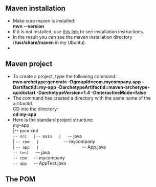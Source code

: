 ## Maven installation

- Make sure maven is installed:  
**mvn --version**
- If it is not installed, use [this link](https://maven.apache.org/guides/getting-started/maven-in-five-minutes.html) to see installation instructions.
- In the result you can see the maven installation directory (**/usr/share/maven** in my Ubuntu).
- 

## Maven project

- To create a project, type the following command:  
**mvn archetype:generate -DgroupId=com.mycompany.app -DartifactId=my-app -DarchetypeArtifactId=maven-archetype-quickstart -DarchetypeVersion=1.4 -DinteractiveMode=false**
- The command has created a directory with the same name of the artifactId.  
CD into the directory:  
**cd my-app**
- Here is the standard project structure:  
my-app  
|-- pom.xml  
`-- src  
    |-- main  
    |   `-- java  
    |       `-- com  
    |           `-- mycompany  
    |               `-- app  
    |                   `-- App.java  
    `-- test  
        `-- java  
            `-- com  
                `-- mycompany  
                    `-- app  
                        `-- AppTest.java  

## The POM

